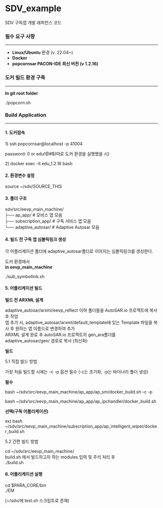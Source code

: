 # SDV_example
SDV 구독앱 개발 레퍼런스 코드

### 필수 요구 사항
---
- **Linux/Ubuntu** 환경 (v. 22.04~)
- **Docker**
- **popcornsar PACON-IDE 최신 버전 (v 1.2.16)**

### 도커 빌드 환경 구축
---
**In git root folder**

./popcorn.sh

### Build Application
---
#### 1. 도커접속

1\) ssh popcornsar@localhost -p 41004

password: 0 or edu!@#$(따로 도커 환경을 실행했을 시)

2\) docker exec -it edu_1.2.16 bash

#### 2. 환경변수 설정

source ~/sdv/SOURCE_THIS

#### 3. 폴더 구조

sdv/src/eevp_main_machine/  
├── ap_app/ # 모비스 앱 모음  
├── subscription_app/ # 구독 서비스 앱 모음  
└── adaptive_autosar/ # Adaptive Autosar 모음  

#### 4. 빌드 전 구독 앱 심볼릭링크 생성

각 어플리케이션 폴더에 adaptive_autosar폴더로 이어지는 심볼릭링크를 생성한다.

도커 환경에서  
**in eevp_main_machine**

./sub_symbollink.sh

#### 5. 어플리케이션 빌드

****빌드 전 ARXML 설계****

adaptive_autosar/arxml/eevp_reflect 이하 폴더들을 AutoSAR.io 프로젝트에 복사 후 작업  
앱 추가 시, adaptive_autosar/arxml/default_template에 있는 Template 파일을 복사 후 원하는 앱 이름으로 변경하여 추가  
ARXML 설계 완료 후 autoSAR.io 프로젝트의 gen_ara폴더를 adaptive_autosar/gen/ 경로로 복사 (최신화)  

****빌드****

5.1 직접 빌드 방법

가장 처음 빌드할 시에는 -c -p 옵션 필수 (-c는 초기화, -p는 바이너리 폴더 생성)

****필수****

bash ~/sdv/src/eevp_main_machine/ap_app/ap_sm/docker_build.sh -c -p

bash ~/sdv/src/eevp_main_machine/ap_app/ap_ipchandler/docker_build.sh

****선택(구독 어플리케이션)****

ex) bash ~/sdv/src/eevp_main_machine/subscription_app/ap_intelligent_wiper/docker_build.sh

5.2 간편 빌드 방법

cd ~/sdv/src/eevp_main_machine/  
build.sh 에서 빌드하고자 하는 modules 입력 및 주석 처리 후  
./build.sh

#### 6. 어플리케이션 실행

cd $PARA_CORE/bin  
./EM

(~/sdv/에 test.sh 스크립트로 존재)

